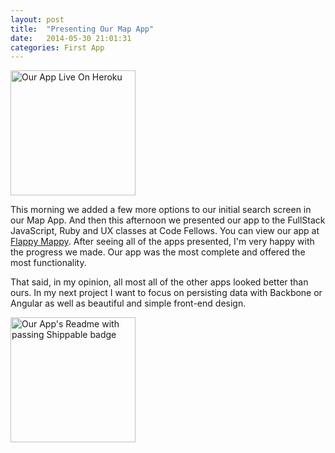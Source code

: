 ```yaml
---
layout: post
title:  "Presenting Our Map App"
date:   2014-05-30 21:01:31
categories: First App
---
```


<img src="http://photos-g.ak.instagram.com/hphotos-ak-xfp1/10387963_394121780727566_1333659592_n.jpg" width="200" height="200" alt="Our App Live On Heroku">

This morning we added a few more options to our initial search screen in our Map App. And then this afternoon we presented our app to the FullStack JavaScript, Ruby and UX classes at Code Fellows. You can view our app at [Flappy Mappy](http://murmuring-ravine-6584.herokuapp.com/). After seeing all of the apps presented, I'm very happy with the progress we made. Our app was the most complete and offered the most functionality.

That said, in my opinion, all most all of the other apps looked better than ours. In my next project I want to focus on persisting data with Backbone or Angular as well as beautiful and simple front-end design.

<img src="http://photos-c.ak.instagram.com/hphotos-ak-xpf1/10354456_539702626134810_174029399_n.jpg" width="200" height="200" alt="Our App's Readme with passing Shippable badge">
